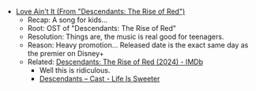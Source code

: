 ---
title: #usuk #film/ost #pop
date: 2024-07-24 11:19:00 AM
starred: False
tags: usuk, pop, film/ost
body: |    
  - [Love Ain't It (From "Descendants: The Rise of Red")](https://www.youtube.com/watch?v=Nbm993sMG_Y&t=999&end=999&dontwanttoplaytoomuchman)
    - Recap: A song for kids...
    - Root: OST of "Descendants: The Rise of Red"
    - Resolution: Things are, the music is  real good for teenagers.
    - Reason: Heavy promotion... Released date is the exact same day as the premier on Disney+
    - Related: [Descendants: The Rise of Red (2024) - IMDb](https://www.imdb.com/title/tt20202136/)
      - Well this is  ridiculous.
      - [Descendants – Cast - Life Is Sweeter](https://www.youtube.com/watch?v=dF3N27A0DpU&t=999&end=999&dontwanttoplaytoomuchman)
...